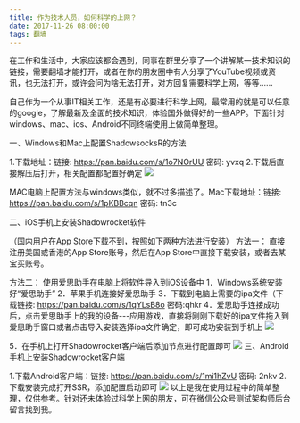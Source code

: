 ```yaml
---
title: 作为技术人员，如何科学的上网？
date: 2017-11-26 08:00:00
tags: 翻墙
---
```

在工作和生活中，大家应该都会遇到，同事在群里分享了一个讲解某一技术知识的链接，需要翻墙才能打开，或者在你的朋友圈中有人分享了YouTube视频或资讯，也无法打开，或许会问为啥无法打开，对方回复需要科学上网，等等......

自己作为一个从事IT相关工作，还是有必要进行科学上网，最常用的就是可以任意的google，了解最新及全面的技术知识，体验国外做得好的一些APP。下面针对windows、mac、ios、Android不同终端使用上做简单整理。

一、Windows和Mac上配置ShadowsocksR的方法

1.下载地址：链接: https://pan.baidu.com/s/1o7NOrUU 密码: yvxq
2.下载后直接解压后打开，相关配置都配置好确定
![](http://www.87testing.com/assets/blogimg/vpn001.png)

MAC电脑上配置方法与windows类似，就不过多描述了。Mac下载地址：链接: https://pan.baidu.com/s/1pKBBcqn 密码: tn3c

二、iOS手机上安装Shadowrocket软件

（国内用户在App Store下载不到，按照如下两种方法进行安装）
方法一：
直接注册美国或香港的App Store账号，然后在App Store中直接下载安装，或者去某宝买账号。

方法二：
使用爱思助手在电脑上将软件导入到iOS设备中
1．Windows系统安装好“爱思助手”
2．苹果手机连接好爱思助手
3．下载到电脑上需要的ipa文件（下载链接: https://pan.baidu.com/s/1qYLsB8o 密码:qhkr
4．爱思助手连接成功后，点击爱思助手上的我的设备---应用游戏，直接将刚刚下载好的ipa文件拖入到爱思助手窗口或者点击导入安装选择ipa文件确定，即可成功安装到手机上
![](http://www.87testing.com/assets/blogimg/vpn002.png)

5．在手机上打开Shadowrocket客户端后添加节点进行配置即可
![](http://www.87testing.com/assets/blogimg/vpn003.png)
三、Android手机上安装Shadowrocket客户端

1.下载Android客户端：链接: https://pan.baidu.com/s/1mi1hZvU 密码: 2nkv
2.下载安装完成打开SSR，添加配置启动即可
![](http://www.87testing.com/assets/blogimg/vpn004.png)
以上是我在使用过程中的简单整理，仅供参考。针对还未体验过科学上网的朋友，可在微信公众号测试架构师后台留言找到我。